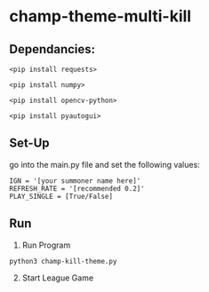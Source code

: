 # champ-theme-multi-kill
## Dependancies:
```
<pip install requests>
```
```
<pip install numpy>
```
```
<pip install opencv-python>
```
```
<pip install pyautogui>
```

## Set-Up

go into the main.py file and set the following values:
```
IGN = '[your summoner name here]'
REFRESH_RATE = '[recommended 0.2]'
PLAY_SINGLE = [True/False]
```

## Run
1. Run Program
```
python3 champ-kill-theme.py
```
2. Start League Game
